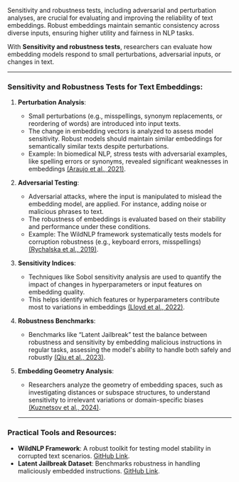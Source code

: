 Sensitivity and robustness tests, including adversarial and perturbation analyses, are crucial for evaluating and improving the reliability of text embeddings. Robust embeddings maintain semantic consistency across diverse inputs, ensuring higher utility and fairness in NLP tasks.

With **Sensitivity and robustness tests**, researchers can evaluate how embedding models respond to small perturbations, adversarial inputs, or changes in text.

---



### Sensitivity and Robustness Tests for Text Embeddings:

1. **Perturbation Analysis**:
   
   - Small perturbations (e.g., misspellings, synonym replacements, or reordering of words) are introduced into input texts.
   - The change in embedding vectors is analyzed to assess model sensitivity. Robust models should maintain similar embeddings for semantically similar texts despite perturbations.
   - Example: In biomedical NLP, stress tests with adversarial examples, like spelling errors or synonyms, revealed significant weaknesses in embeddings [(Araujo et al., 2021)](https://consensus.app/papers/stress-test-evaluation-of-biomedical-word-embeddings-araujo-carvallo/ca7c49729a2d5be0b2b17d0651b1fd7c/?utm_source=chatgpt).

2. **Adversarial Testing**:
   
   - Adversarial attacks, where the input is manipulated to mislead the embedding model, are applied. For instance, adding noise or malicious phrases to text.
   - The robustness of embeddings is evaluated based on their stability and performance under these conditions.
   - Example: The WildNLP framework systematically tests models for corruption robustness (e.g., keyboard errors, misspellings) [(Rychalska et al., 2019)](https://consensus.app/papers/models-in-the-wild-on-corruption-robustness-of-neural-nlp-rychalska-basaj/369f0547d4805ee499f46bdb7f267132/?utm_source=chatgpt).

3. **Sensitivity Indices**:
   
   - Techniques like Sobol sensitivity analysis are used to quantify the impact of changes in hyperparameters or input features on embedding quality.
   - This helps identify which features or hyperparameters contribute most to variations in embeddings [(Lloyd et al., 2022)](https://consensus.app/papers/assessing-the-effects-of-hyperparameters-on-knowledge-lloyd-liu/b48138315a8b5185b20d1467d231e887/?utm_source=chatgpt).

4. **Robustness Benchmarks**:
   
   - Benchmarks like “Latent Jailbreak” test the balance between robustness and sensitivity by embedding malicious instructions in regular tasks, assessing the model's ability to handle both safely and robustly [(Qiu et al., 2023)](https://consensus.app/papers/latent-jailbreak-a-benchmark-for-evaluating-text-safety-qiu-zhang/88ab966e2bc451fb931be788f1236b1b/?utm_source=chatgpt).

5. **Embedding Geometry Analysis**:
   
   - Researchers analyze the geometry of embedding spaces, such as investigating distances or subspace structures, to understand sensitivity to irrelevant variations or domain-specific biases [(Kuznetsov et al., 2024)](https://consensus.app/papers/robust-aigenerated-text-detection-by-restricted-kuznetsov-tulchinskii/a9520e393876587fa60418da6ff2a0fb/?utm_source=chatgpt).
   
   ---
   
   

### Practical Tools and Resources:

- **WildNLP Framework**: A robust toolkit for testing model stability in corrupted text scenarios. [GitHub Link](https://github.com/pseulki/rococo).
- **Latent Jailbreak Dataset**: Benchmarks robustness in handling maliciously embedded instructions. [GitHub Link](https://github.com/qiuhuachuan/latent-jailbreak).
